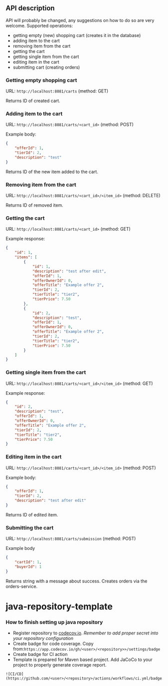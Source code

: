 ## API description
API will probably be changed, any suggestions on how to do so are very welcome. Supported operations:
 * getting empty (new) shopping cart (creates it in the database)
 * adding item to the cart
 * removing item from the cart
 * getting the cart
 * getting single item from the cart
 * editing item in the cart
 * submitting cart (creating orders)
 

### Getting empty shopping cart

URL: `http://localhost:8081/carts` (method: GET)

Returns ID of created cart.


### Adding item to the cart

URL: `http://localhost:8081/carts/<cart_id>` (method: POST)

Example body:
```json
{
    "offerId": 1,
    "tierId": 2,
    "description": "test"
}
```

Returns ID of the new item added to the cart.


### Removing item from the cart

URL: `http://localhost:8081/carts/<cart_id>/<item_id>` (method: DELETE)

Returns ID of removed item.


### Getting the cart

URL: `http://localhost:8081/carts/<cart_id>` (method: GET)

Example response:
```json
{
    "id": 1,
    "items": [
        {
            "id": 1,
            "description": "test after edit",
            "offerId": 1,
            "offerOwnerId": 0,
            "offerTitle": "Example offer 2",
            "tierId": 2,
            "tierTitle": "tier2",
            "tierPrice": 7.50
        },
        {
            "id": 2,
            "description": "test",
            "offerId": 1,
            "offerOwnerId": 0,
            "offerTitle": "Example offer 2",
            "tierId": 2,
            "tierTitle": "tier2",
            "tierPrice": 7.50
        }
    ]
}
```


### Getting single item from the cart

URL: `http://localhost:8081/carts/<cart_id>/<item_id>` (method: GET)

Example response:
```json
{
    "id": 2,
    "description": "test",
    "offerId": 1,
    "offerOwnerId": 0,
    "offerTitle": "Example offer 2",
    "tierId": 2,
    "tierTitle": "tier2",
    "tierPrice": 7.50
}
```


### Editing item in the cart

URL: `http://localhost:8081/carts/<cart_id>/<item_id>` (method: POST)

Example body:
```json
{
    "offerId": 1,
    "tierId": 2,
    "description": "test after edit"
}
```

Returns ID of edited item.


### Submitting the cart

URL: `http://localhost:8081/carts/submission` (method: POST)

Example body
```json
{
    "cartId": 1,
    "buyerId": 1
}
```

Returns string with a message about success. Creates orders via the orders-service.


# java-repository-template

### How to finish setting up java repository

* Register repository to [codecov.io](https://app.codecov.io/). *Remember to add proper secret into your repository configuration*
* Create badge for code coverage. Copy from:`https://app.codecov.io/gh/<user>/<repository>>/settings/badge`
* Create badge for CI action 
* Template is prepared for Maven based project. Add JaCoCo to your project to properly generate coverage report.
```
![CI/CD](https://github.com/<user>/<repository>/actions/workflows/ci.yml/badge.svg)
```
